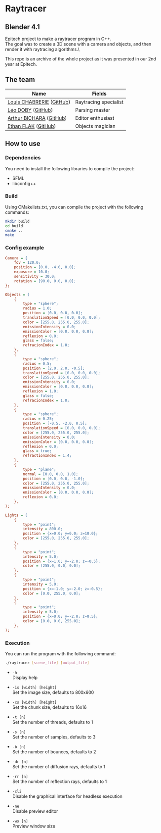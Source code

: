 # Raytracer

## Blender 4.1

Epitech project to make a raytracer program in C++.\
The goal was to create a 3D scene with a camera and objects, and then render it with raytracing algorithms.\

This repo is an archive of the whole project as it was presented in our 2nd year at Epitech.

## The team
| Name                                                                                         | Fields                |
|----------------------------------------------------------------------------------------------|-----------------------|
| [Louis CHABRERIE](mailto:louis.chabrerie@epitech.eu) ([GitHub](https://github.com/M4NIK0))   | Raytracing specialist |
| [Léo DOBY](mailto:leo.doby@epitech.eu) ([GitHub](https://github.com/LeoDoby))                | Parsing master        |
| [Arthur BICHARA](mailto:arthur.bichara@epitech.eu) ([GitHub](https://github.com/ArthurBchr)) | Editor enthusiast     |
| [Ethan FLAK](mailto:ethan.flak@epitech.eu) ([GitHub](https://github.com/Eth22-Epitech))      | Objects magician      |

## How to use

### Dependencies

You need to install the following libraries to compile the project:
- SFML
- libconfig++

### Build

Using CMakelists.txt, you can compile the project with the following commands:

```bash
mkdir build
cd build
cmake ..
make
```

### Config example

```cfg
Camera = {
    fov = 120.0;
    position = [0.0, -4.0, 0.0];
    exposure = 10.0;
    sensitivity = 30.0;
    rotation = [90.0, 0.0, 0.0];
};

Objects = (
    {
        type = "sphere";
        radius = 1.0;
        position = [0.0, 0.0, 0.0];
        translationSpeed = [0.0, 0.0, 0.0];
        color = [255.0, 255.0, 255.0];
        emissionIntensity = 0.0;
        emissionColor = [0.0, 0.0, 0.0];
        reflexion = 0.0;
        glass = false;
        refracionIndex = 1.0;
    },
    {
        type = "sphere";
        radius = 0.5;
        position = [2.0, 2.0, -0.5];
        translationSpeed = [0.0, 0.0, 0.0];
        color = [255.0, 255.0, 255.0];
        emissionIntensity = 0.0;
        emissionColor = [0.0, 0.0, 0.0];
        reflexion = 1.0;
        glass = false;
        refracionIndex = 1.0;
    },
    {
        type = "sphere";
        radius = 0.25;
        position = [-0.5, -2.0, 0.5];
        translationSpeed = [0.0, 0.0, 0.0];
        color = [255.0, 255.0, 255.0];
        emissionIntensity = 0.0;
        emissionColor = [0.0, 0.0, 0.0];
        reflexion = 0.0;
        glass = true;
        refractionIndex = 1.4;
    },
    {
        type = "plane";
        normal = [0.0, 0.0, 1.0];
        position = [0.0, 0.0, -1.0];
        color = [255.0, 255.0, 255.0];
        emissionIntensity = 0.0;
        emissionColor = [0.0, 0.0, 0.0];
        reflexion = 0.0;
    },
);

Lights = (
    {
        type = "point";
        intensity = 800.0;
        position = {x=0.0; y=0.0; z=10.0};
        color = [255.0, 255.0, 255.0];
    },
    {
        type = "point";
        intensity = 5.0;
        position = {x=1.0; y=-2.0; z=-0.5};
        color = [255.0, 0.0, 0.0];
    },
    {
        type = "point";
        intensity = 5.0;
        position = {x=-1.0; y=-2.0; z=-0.5};
        color = [0.0, 255.0, 0.0];
    },
    {
        type = "point";
        intensity = 5.0;
        position = {x=0.0; y=-2.0; z=0.5};
        color = [0.0, 0.0, 255.0];
    },
);
```

### Execution

You can run the program with the following command:

```bash
./raytracer [scene_file] [output_file]
```

- `-h`\
Display help


- `-is [width] [height]`\
Set the image size, defaults to 800x600


- `-cs [width] [height]`\
Set the chunk size, defaults to 16x16


- `-t [n]`\
Set the number of threads, defaults to 1


- `-s [n]`\
Set the number of samples, defaults to 3


- `-b [n]`\
Set the number of bounces, defaults to 2


- `-dr [n]`\
Set the number of diffusion rays, defaults to 1


- `-rr [n]`\
Set the number of reflection rays, defaults to 1


- `-cli`\
Disable the graphical interface for headless execution


- `-ne`\
Disable preview editor


- `-ws [n]`\
Preview window size
